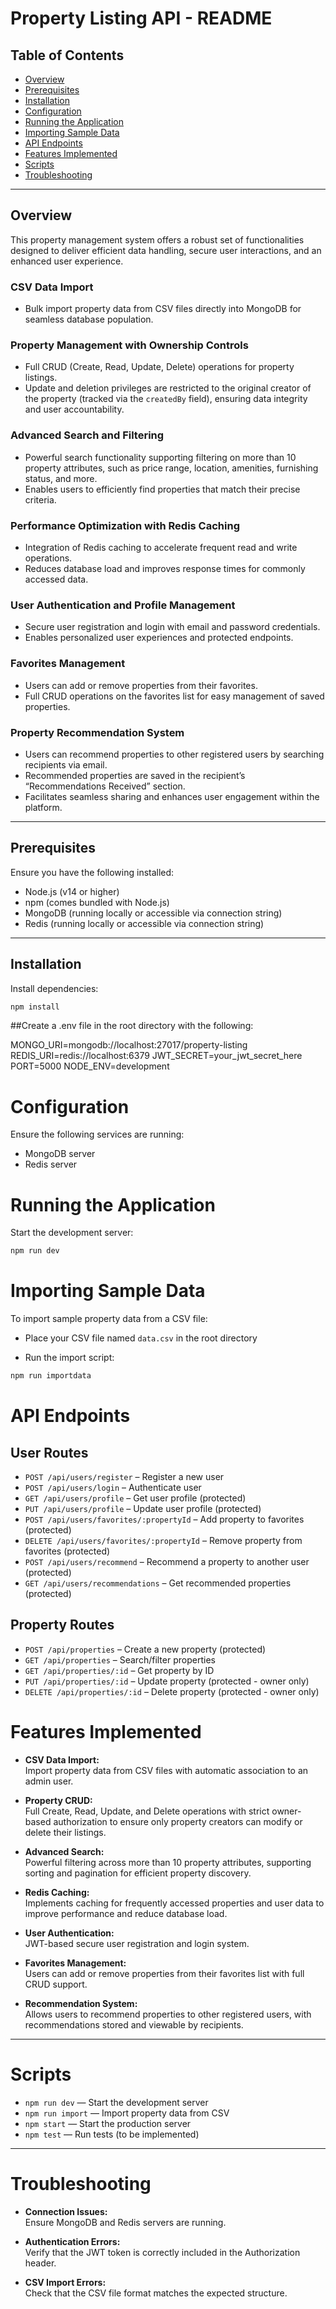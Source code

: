 # Property Listing API - README

## Table of Contents
- [Overview](#overview)
- [Prerequisites](#prerequisites)
- [Installation](#installation)
- [Configuration](#configuration)
- [Running the Application](#running-the-application)
- [Importing Sample Data](#importing-sample-data)
- [API Endpoints](#api-endpoints)
- [Features Implemented](#features-implemented)
- [Scripts](#scripts)
- [Troubleshooting](#troubleshooting)

---

## Overview

This property management system offers a robust set of functionalities designed to deliver efficient data handling, secure user interactions, and an enhanced user experience.

### CSV Data Import
- Bulk import property data from CSV files directly into MongoDB for seamless database population.

### Property Management with Ownership Controls
- Full CRUD (Create, Read, Update, Delete) operations for property listings.
- Update and deletion privileges are restricted to the original creator of the property (tracked via the `createdBy` field), ensuring data integrity and user accountability.

### Advanced Search and Filtering
- Powerful search functionality supporting filtering on more than 10 property attributes, such as price range, location, amenities, furnishing status, and more.
- Enables users to efficiently find properties that match their precise criteria.

### Performance Optimization with Redis Caching
- Integration of Redis caching to accelerate frequent read and write operations.
- Reduces database load and improves response times for commonly accessed data.

### User Authentication and Profile Management
- Secure user registration and login with email and password credentials.
- Enables personalized user experiences and protected endpoints.

### Favorites Management
- Users can add or remove properties from their favorites.
- Full CRUD operations on the favorites list for easy management of saved properties.

### Property Recommendation System
- Users can recommend properties to other registered users by searching recipients via email.
- Recommended properties are saved in the recipient’s “Recommendations Received” section.
- Facilitates seamless sharing and enhances user engagement within the platform.

---

## Prerequisites

Ensure you have the following installed:

- Node.js (v14 or higher)  
- npm (comes bundled with Node.js)  
- MongoDB (running locally or accessible via connection string)  
- Redis (running locally or accessible via connection string)  

---

## Installation

Install dependencies:

```bash
npm install
```

##Create a .env file in the root directory with the following:

MONGO_URI=mongodb://localhost:27017/property-listing
REDIS_URI=redis://localhost:6379
JWT_SECRET=your_jwt_secret_here
PORT=5000
NODE_ENV=development


# Configuration

Ensure the following services are running:

- MongoDB server  
- Redis server


# Running the Application

Start the development server:

```bash
npm run dev
```


# Importing Sample Data

To import sample property data from a CSV file:

- Place your CSV file named `data.csv` in the root directory

- Run the import script:

```bash
npm run importdata
```


# API Endpoints

## User Routes

- `POST /api/users/register` – Register a new user  
- `POST /api/users/login` – Authenticate user  
- `GET /api/users/profile` – Get user profile (protected)  
- `PUT /api/users/profile` – Update user profile (protected)  
- `POST /api/users/favorites/:propertyId` – Add property to favorites (protected)  
- `DELETE /api/users/favorites/:propertyId` – Remove property from favorites (protected)  
- `POST /api/users/recommend` – Recommend a property to another user (protected)  
- `GET /api/users/recommendations` – Get recommended properties (protected)  

## Property Routes

- `POST /api/properties` – Create a new property (protected)  
- `GET /api/properties` – Search/filter properties  
- `GET /api/properties/:id` – Get property by ID  
- `PUT /api/properties/:id` – Update property (protected - owner only)  
- `DELETE /api/properties/:id` – Delete property (protected - owner only)  


# Features Implemented

- **CSV Data Import:**  
  Import property data from CSV files with automatic association to an admin user.

- **Property CRUD:**  
  Full Create, Read, Update, and Delete operations with strict owner-based authorization to ensure only property creators can modify or delete their listings.

- **Advanced Search:**  
  Powerful filtering across more than 10 property attributes, supporting sorting and pagination for efficient property discovery.

- **Redis Caching:**  
  Implements caching for frequently accessed properties and user data to improve performance and reduce database load.

- **User Authentication:**  
  JWT-based secure user registration and login system.

- **Favorites Management:**  
  Users can add or remove properties from their favorites list with full CRUD support.

- **Recommendation System:**  
  Allows users to recommend properties to other registered users, with recommendations stored and viewable by recipients.

---

# Scripts

- `npm run dev` — Start the development server  
- `npm run import` — Import property data from CSV  
- `npm start` — Start the production server  
- `npm test` — Run tests (to be implemented)  

---

# Troubleshooting

- **Connection Issues:**  
  Ensure MongoDB and Redis servers are running.

- **Authentication Errors:**  
  Verify that the JWT token is correctly included in the Authorization header.

- **CSV Import Errors:**  
  Check that the CSV file format matches the expected structure.



